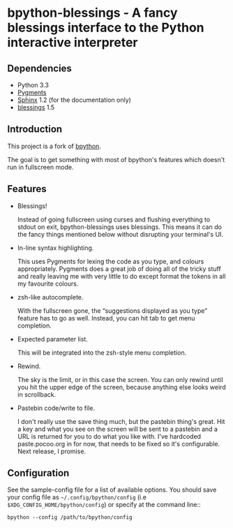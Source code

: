 bpython-blessings - A fancy blessings interface to the Python interactive interpreter
=====================================================================================

Dependencies
------------

*   Python 3.3
*   [Pygments](https://pypi.python.org/pypi/Pygments)
*   [Sphinx](https://pypi.python.org/pypi/Sphinx) 1.2 (for the documentation only)
*   [blessings](https://pypi.python.org/pypi/blessings) 1.5

Introduction
------------

This project is a fork of [bpython](http://bpython-interpreter.org/).

The goal is to get something with most of bpython's features which doesn't run in fullscreen mode.

Features
--------

*   Blessings!
    
    Instead of going fullscreen using curses and flushing everything to stdout on exit, bpython-blessings uses blessings. This means it can do the fancy things mentioned below without disrupting your terminal's UI.

*   In-line syntax highlighting.
    
    This uses Pygments for lexing the code as you type, and colours
    appropriately. Pygments does a great job of doing all of the tricky stuff
    and really leaving me with very little to do except format the tokens in
    all my favourite colours.

*   zsh-like autocomplete.
    
    With the fullscreen gone, the “suggestions displayed as you type” feature has to go as well. Instead, you can hit tab to get menu completion.

*   Expected parameter list.
    
    This will be integrated into the zsh-style menu completion.

*   Rewind.
    
    The sky is the limit, or in this case the screen. You can only rewind until you hit the upper edge of the screen, because anything else looks weird in scrollback.

*   Pastebin code/write to file.
    
    I don't really use the save thing much, but the pastebin thing's great. Hit
    a key and what you see on the screen will be sent to a pastebin and a URL
    is returned for you to do what you like with. I've hardcoded
    paste.pocoo.org in for now, that needs to be fixed so it's configurable.
    Next release, I promise.

Configuration
-------------

See the sample-config file for a list of available options. You should save
your config file as `~/.config/bpython/config` (i.e
`$XDG_CONFIG_HOME/bpython/config`) or specify at the command line::

```
bpython --config /path/to/bpython/config
```
